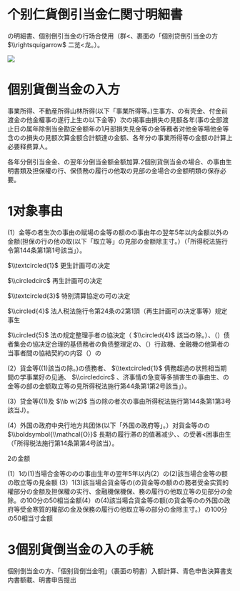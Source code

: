 # 个别仁貨倒引当金仁関寸明細書

の明細書、個别倒引当金の行场合使用（群<、裹面の「個别贷倒引当金の方 $\\rightsquigarrow$ 二览<龙。）。

![](https://www.nta.go.jp/tmp/73d02ed8-712a-4d3c-bc7f-fdbb7eee8102/images/39a50c55f1246af70bf60ec5eb14cbdbeca3f8c82e5381520fcd10a34452e347.jpg)

# 個别貨倒当金の入方

事業所得、不動産所得山林所得(以下「事業所得等。)生事方、の有壳金、付金前渡金の他金權事の遂行上生の以下金等）次の揭事由損失の見额各年(事の全部渡止日の属年除倒当金勘定金额年の1月部損失見金等の金等務者对他金等場他金等含のの損失の見额次算金额合計额達の金额、各年分の事業所得等の金额の計算上必要释费算人。

各年分倒引当金金、の翌年分倒当金额金额加算.2個别貨倒当金の場合、の事由生明書類及担保權の行、保债務の履行の他取の見部の金場合の金额明類の保存必要。

# 1对象事由

(1）金等の者生次の事由の赋場の金等の额のの事由年の翌年5年以内金额以外の金额(担保の行の他の取(以下「取立等」の見部の金额除主寸。）（「所得税法施行令第144条第1第1号該当」）。

$\\textcircled{1}$ 更生計画可の决定

$\\circledcirc$ 再生計画可の决定

$\\textcircled{3}$ 特别清算協定の可の决定

$\\circled{4}$ 法人税法施行令第24条の2第1頂（再生計画可の决定事等）规定事生

$\\circled{5}$ 法の规定整理手者の協決定（ $\\circled{4}$ 該当の除。）、（）债者集会の協决定合理的基债務者の負债整理定の、（）行政機、金融機の他第者の当事者間の協結契約の内容（）の

(2）貨金等((1)該当の除。)の债務者、 $\\textcircled{1}$ 倩務超過の状熊相当期間の学事業好の见通、 $\\circledcirc$ 、济事情の急变等多損害生の事由生、の金等の部の金额取立等の見所得税法施行第44条第1第2号該当」）。

(3）贷金等((1)及 $\\b w(2)$ 当の除の者次の事由所得税法施行第144条第1第3号該当J）。

(4）外国の政府中央行地方共团体(以下「外国の政府等」。）对貨金等のの $\\boldsymbol{\\mathcal{O}}$ 長期の履行滞の的值著减少、、の受著<困事由生（「所得税法施行第14条第第4号該当）。

2の金额

(1）1の(1)当場合金等ののの事由生年の翌年5年以内(2）の(2)該当場合金等の额の取立等の見金额 (3）1(3)該当場合貨金等の(の貨金等の额のの務者受金实質的權部分の金额及担保權の实行、金融機保機保、務の履行の他取立等の见部分の金除。の100分の50相当金额(4）の(4)該当場合貨金等の额(の貨金等のの外国の政府等受金寒質的權部の金及保務の履行の他取立等の部分の金除主寸。）の100分の50相当寸金额

# 3個别貨倒当金の入の手統

個别倒当金の方、「個别貨倒当金明」（裹面の明書）入额計算、青色申告決算書支内書额載、明書申告提出